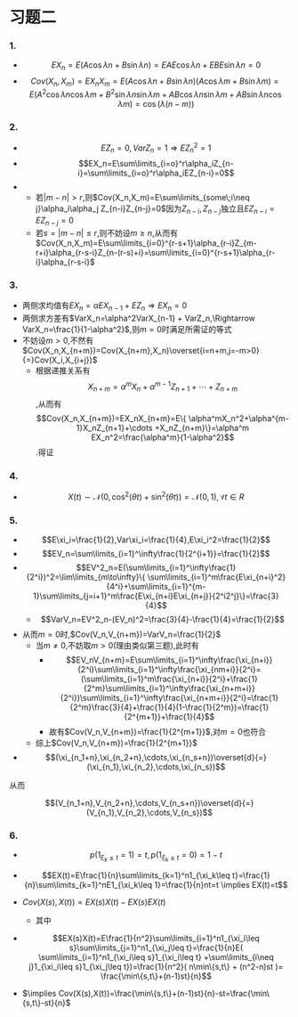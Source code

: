 # 习题二

### 1.
- $$EX_n=E(A\cos\lambda n+B\sin\lambda n)=EAE\cos\lambda n+EBE\sin\lambda n=0$$
- $$Cov(X_n,X_m)=EX_nX_m=E(A\cos\lambda n+B\sin\lambda n)(A\cos\lambda m+B\sin\lambda m)=E( A^2\cos\lambda n\cos\lambda m+B^2\sin\lambda n\sin\lambda m + AB\cos\lambda n\sin\lambda m+AB\sin\lambda n\cos\lambda m )=\cos(\lambda(n-m))$$

### 2.
- $$EZ_n=0,VarZ_n=1\Rightarrow EZ_n^2=1$$
- $$EX_n=E\sum\limits_{i=o}^r\alpha_iZ_{n-i}=\sum\limits_{i=o}^r\alpha_iEZ_{n-i}=0$$
- 
  - 若$|m-n|>r$,则$Cov(X_n,X_m)=E\sum\limits_{some\;i\neq j}\alpha_i\alpha_j Z_{n-i}Z_{n-j}=0$因为$Z_{n-i},Z_{n-j}$独立且$EZ_{n-i}=EZ_{n-j}=0$
  - 若$s=|m-n|\leq r$,则不妨设$m\geq n$,从而有$Cov(X_n,X_m)=E\sum\limits_{i=0}^{r-s+1}\alpha_{r-i}Z_{m-r+i}\alpha_{r-s-i}Z_{n-(r-s)+i}=\sum\limits_{i=0}^{r-s+1}\alpha_{r-i}\alpha_{r-s-i}$

### 3.
- 两侧求均值有$EX_n=\alpha EX_{n-1}+EZ_n\Rightarrow EX_n=0$
- 两侧求方差有$VarX_n=\alpha^2VarX_{n-1} + VarZ_n,\Rightarrow VarX_n=\frac{1}{1-\alpha^2}$,则$m=0$时满足所需证的等式
- 不妨设$m>0,$不然有$Cov(X_n,X_{n+m})=Cov(X_{n+m},X_n)\overset{i=n+m,j=-m>0}{=}Cov(X_i,X_{i+j})$
  - 根据递推关系有 $$X_{n+m}=\alpha^mX_n+\alpha^{m-1}Z_{n+1}+\cdots+Z_{n+m}$$,从而有 $$Cov(X_n,X_{n+m})=EX_nX_{n+m}=E\{ \alpha^mX_n^2+\alpha^{m-1}X_nZ_{n+1}+\cdots +X_nZ_{n+m}\}=\alpha^m EX_n^2=\frac{\alpha^m}{1-\alpha^2}$$.得证

### 4.
- $$X(t)\sim \mathcal{N}(0,\cos^2(\theta t)+\sin^2(\theta t))=\mathcal{N}(0,1),\forall t\in R$$

### 5.
- $$E\xi_i=\frac{1}{2},Var\xi_i=\frac{1}{4},E\xi_i^2=\frac{1}{2}$$
- $$EV_n=\sum\limits_{i=1}^\infty\frac{1}{2^{i+1}}=\frac{1}{2}$$
- $$EV^2_n=E(\sum\limits_{i=1}^\infty\frac{1}{2^i})^2=\lim\limits_{m\to\infty}\{ \sum\limits_{i=1}^m\frac{E\xi_{n+i}^2}{4^i}+\sum\limits_{i=1}^{m-1}\sum\limits_{j=i+1}^m\frac{E\xi_{n+i}E\xi_{n+j}}{2^i2^j}\}=\frac{3}{4}$$
  - $$VarV_n=EV^2_n-(EV_n)^2=\frac{3}{4}-\frac{1}{4}=\frac{1}{2}$$
- 从而$m=0$时,$Cov(V_n,V_{n+m})=VarV_n=\frac{1}{2}$
  -  当$m\neq 0$,不妨取$m>0$(理由类似第三题),此时有
     -  $$EV_nV_{n+m}=E\sum\limits_{i=1}^\infty\frac{\xi_{n+i}}{2^i}\sum\limits_{i=1}^\infty\frac{\xi_{nm+i}}{2^i}=(\sum\limits_{i=1}^m\frac{\xi_{n+i}}{2^i}+\frac{1}{2^m}\sum\limits_{i=1}^\infty\frac{\xi_{n+m+i}}{2^i})\sum\limits_{i=1}^\infty\frac{\xi_{n+m+i}}{2^i}=\frac{1}{2^m}\frac{3}{4}+\frac{1}{4}(1-\frac{1}{2^m})=\frac{1}{2^{m+1}}+\frac{1}{4}$$
     -  故有$Cov(V_n,V_{n+m})=\frac{1}{2^{m+1}}$,对$m=0$也符合
  - 综上$Cov(V_n,V_{n+m})=\frac{1}{2^{m+1}}$
- $$(\xi_{n_1+n},\xi_{n_2+n},\cdots,\xi_{n_s+n})\overset{d}{=}(\xi_{n_1},\xi_{n_2},\cdots,\xi_{n_s})$$

从而

$$(V_{n_1+n},V_{n_2+n},\cdots,V_{n_s+n})\overset{d}{=}(V_{n_1},V_{n_2},\cdots,V_{n_s})$$

### 6.
- $$p(1_{\xi_k\leq t}=1)=t,p(1_{\xi_k\leq t}=0)=1-t$$

- $$EX(t)=E\frac{1}{n}\sum\limits_{k=1}^n1_{\xi_k\leq t}=\frac{1}{n}\sum\limits_{k=1}^nE1_{\xi_k\leq 1}=\frac{1}{n}nt=t \implies EX(t)=t$$

- $Cov(X(s),X(t))=EX(s)X(t)-EX(s)EX(t)$

    - 其中
 
 - $$EX(s)X(t)=E\frac{1}{n^2}\sum\limits_{i=1}^n1_{\xi_i\leq s}\sum\limits_{j=1}^n1_{\xi_j\leq t}=\frac{1}{n}E( \sum\limits_{i=1}^n1_{\xi_i\leq s}1_{\xi_i\leq t} +\sum\limits_{i\neq j}1_{\xi_i\leq s}1_{\xi_j\leq t})=\frac{1}{n^2}( n\min\{s,t\} + (n^2-n)st )= \frac{\min\{s,t\}+(n-1)st}{n}$$
  - $\implies Cov(X(s),X(t))=\frac{\min\{s,t\}+(n-1)st}{n}-st=\frac{\min\{s,t\}-st}{n}$

